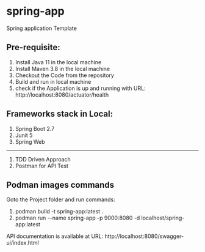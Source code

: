 # spring-app
Spring application Template

Pre-requisite:
---------------------
1. Install Java 11 in the local machine
2. Install Maven 3.8 in the local machine
3. Checkout the Code from the repository
4. Build and run in local machine
5. check if the Application is up and running with URL: http://localhost:8080/actuator/health

Frameworks stack in Local:
---------------------
1. Spring Boot 2.7
2. Junit 5
3. Spring Web

---------------------
1. TDD Driven Approach
2. Postman for API Test

Podman images commands
---------------------
Goto the Project folder and run commands:
1. podman build -t spring-app:latest .
2. podman run --name spring-app -p 9000:8080 -d localhost/spring-app:latest

API documentation is available at URL: http://localhost:8080/swagger-ui/index.html 
